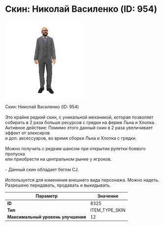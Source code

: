 # Скин: Николай Василенко (ID: 954)

![Item Image](../img/8325.webp?raw=true)

Скин: Николай Василенко (ID: 954)<br><br>Это крайне редкий скин, с уникальной механикой, которая позволяет <br>собирать в 2 раза больше ресурсов с грядки на ферме Льна и Хлопка.<br>Активное действие: Помимо этого данный скин в 2 раза увеличивает эффект от элексиров<br>и доп. аксессуаров, во время сборки Льна и Хлопка с грядки.<br><br>Можно получить с редким шансом при открытии рулетки боевого пропуска<br>или приобрести на центральном рынке у игроков.<br><br>- Данный скин обладает бегом CJ.<br><br>Используется для изменения внешнего вида персонажа. Можно надеть.<br>Разрешено передавать, продавать и выкидывать.


| Параметр | Значение |
|----------|----------|
| **ID** | 8325 |
| **Тип** | ITEM_TYPE_SKIN |
| **Максимальный уровень улучшения** | 12 |

